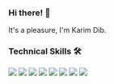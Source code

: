 ### Hi there! 👋
It's a pleasure, I'm Karim Dib.
<!--
**karimdib/karimdib** is a ✨ _special_ ✨ repository because its `README.md` (this file) appears on your GitHub profile.

Here are some ideas to get you started:

- 🔭 I’m currently working on ...
- 🌱 I’m currently learning ...
- 👯 I’m looking to collaborate on ...
- 🤔 I’m looking for help with ...
- 💬 Ask me about ...
- 📫 How to reach me: ...
- 😄 Pronouns: ...
- ⚡ Fun fact: ...
-->

### Technical Skills 🛠️

![](https://img.shields.io/badge/-HTML-333333?style=flat&logo=html5) [![](https://img.shields.io/badge/-CSS-blue?style=flat&logo=css3)](https://it.wikipedia.org/wiki/CSS) [![](https://img.shields.io/badge/-JavaScript-yellow?style=flat&logo=javascript)](https://it.wikipedia.org/wiki/JavaScript) [![](https://img.shields.io/badge/-Vue.js-green?style=flat&logo=vue.js)]((https://vuejs.org/)) [![](https://img.shields.io/badge/-MySQL-blue?style=flat&logo=mysql)]((https://www.mysql.com/it/)) [![](https://img.shields.io/badge/-Sass-pink?style=flat&logo=sass)]((https://sass-lang.com/)) [![](https://img.shields.io/badge/-Laravel-red?style=flat&logo=laravel)]((https://laravel.com/)) [![](https://img.shields.io/badge/-Bootstrap-purple?style=flat&logo=bootstrap)]((https://getbootstrap.com/)https://getbootstrap.com/)




